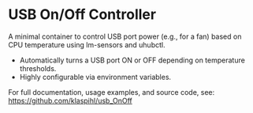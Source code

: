 # USB On/Off Controller

A minimal container to control USB port power (e.g., for a fan) based on CPU temperature using lm-sensors and uhubctl.

- Automatically turns a USB port ON or OFF depending on temperature thresholds.
- Highly configurable via environment variables.

For full documentation, usage examples, and source code, see:
https://github.com/klaspihl/usb_OnOff

